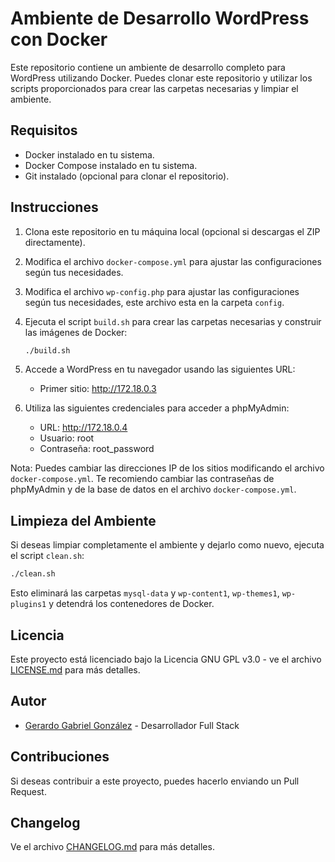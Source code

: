 # Ambiente de Desarrollo WordPress con Docker

Este repositorio contiene un ambiente de desarrollo completo para WordPress utilizando Docker. Puedes clonar este repositorio y utilizar los scripts proporcionados para crear las carpetas necesarias y limpiar el ambiente.

## Requisitos

- Docker instalado en tu sistema.
- Docker Compose instalado en tu sistema.
- Git instalado (opcional para clonar el repositorio).

## Instrucciones

1. Clona este repositorio en tu máquina local (opcional si descargas el ZIP directamente).

2. Modifica el archivo `docker-compose.yml` para ajustar las configuraciones según tus necesidades.

3. Modifica el archivo `wp-config.php` para ajustar las configuraciones según tus necesidades, este archivo esta en la carpeta `config`.

4. Ejecuta el script `build.sh` para crear las carpetas necesarias y construir las imágenes de Docker:

    ```bash
    ./build.sh
    ```

4. Accede a WordPress en tu navegador usando las siguientes URL:

   - Primer sitio: http://172.18.0.3

7. Utiliza las siguientes credenciales para acceder a phpMyAdmin:

   - URL: http://172.18.0.4
   - Usuario: root
   - Contraseña: root_password

Nota: Puedes cambiar las direcciones IP de los sitios modificando el archivo `docker-compose.yml`. Te recomiendo cambiar las contraseñas de phpMyAdmin y de la base de datos en el archivo `docker-compose.yml`.

## Limpieza del Ambiente

Si deseas limpiar completamente el ambiente y dejarlo como nuevo, ejecuta el script `clean.sh`:

```bash
./clean.sh
```
Esto eliminará las carpetas `mysql-data` y `wp-content1`, `wp-themes1`, `wp-plugins1` y detendrá los contenedores de Docker.

## Licencia

Este proyecto está licenciado bajo la Licencia GNU GPL v3.0 - ve el archivo [LICENSE.md](LICENSE.md) para más detalles.

## Autor

- [Gerardo Gabriel González](www.gerardo-gonzalez.dev) - Desarrollador Full Stack

## Contribuciones

Si deseas contribuir a este proyecto, puedes hacerlo enviando un Pull Request.

## Changelog

Ve el archivo [CHANGELOG.md](CHANGELOG.md) para más detalles.